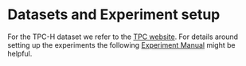 # Datasets and Experiment setup

For the TPC-H dataset we refer to the [TPC website](https://www.tpc.org/tpch/). For details around setting up the experiments the following [Experiment Manual](https://github.com/GraphDatabaseExperiments/normalization_experiments/tree/main/experiments_manual) might be helpful.
